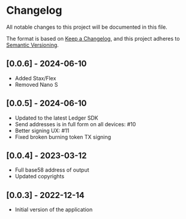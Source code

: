 # Changelog

All notable changes to this project will be documented in this file.

The format is based on [Keep a Changelog](https://keepachangelog.com/en/1.0.0/),
and this project adheres to [Semantic Versioning](https://semver.org/spec/v2.0.0.html).

## [0.0.6] - 2024-06-10

- Added Stax/Flex
- Removed Nano S
## [0.0.5] - 2024-06-10

- Updated to the latest Ledger SDK
- Send addresses is in full form on all devices: #10
- Better signing UX: #11
- Fixed broken burning token TX signing

## [0.0.4] - 2023-03-12

- Full base58 address of output
- Updated copyrights

## [0.0.3] - 2022-12-14

- Initial version of the application
